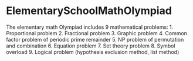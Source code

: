 # ElementarySchoolMathOlympiad
The elementary math Olympiad includes 9 mathematical problems: 1. Proportional problem 2. Fractional problem 3. Graphic problem 4. Common factor problem of periodic prime remainder 5. NP problem of permutation and combination 6. Equation problem 7. Set theory problem 8. Symbol overload 9. Logical problem (hypothesis exclusion method, list method)
